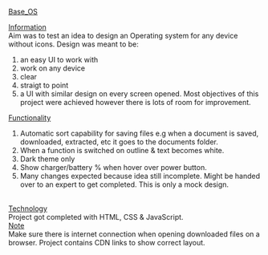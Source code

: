 <ins>Base_OS</ins><br>

<ins>Information</ins><br>
Aim was to test an idea to design an Operating system for any device without icons. Design was meant to be:
1. an easy UI to work with
2. work on any device
3. clear
4. straigt to point
5. a UI with similar design on every screen opened.
Most objectives of this project were achieved however there is lots of room for improvement.

<ins>Functionality</ins><br>
1. Automatic sort capability for saving files e.g when a document is saved, downloaded, extracted, etc it goes to the documents folder.
2. When a function is switched on outline & text becomes white.
3. Dark theme only
4. Show charger/battery % when hover over power button.
5. Many changes expected because idea still incomplete. Might be handed over to an expert to get completed. This is only a mock design.

<br><ins>Technology</ins><br>
Project got completed  with HTML, CSS & JavaScript.<br>
<ins>Note</ins><br>
Make sure there is internet connection when opening downloaded files on a browser. Project contains CDN links to show correct layout.

